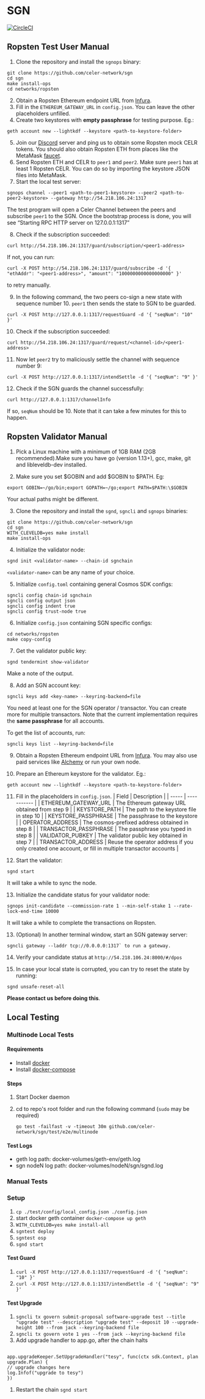 # SGN

[![CircleCI](https://circleci.com/gh/celer-network/sgn/tree/master.svg?style=svg)](https://circleci.com/gh/celer-network/sgn/tree/master)

## Ropsten Test User Manual

1. Clone the repository and install the `sgnops` binary:

```shellscript
git clone https://github.com/celer-network/sgn
cd sgn
make install-ops
cd networks/ropsten
```

2. Obtain a Ropsten Ethereum endpoint URL from [Infura](https://infura.io/).
3. Fill in the `ETHEREUM_GATEWAY_URL` in `config.json`. You can leave the other placeholders unfilled.
4. Create two keystores with **empty passphrase** for testing purpose. Eg.:

```shellscript
geth account new --lightkdf --keystore <path-to-keystore-folder>
```

5. Join our [Discord](https://discord.gg/uGx4fjQ)
   server and ping us to obtain some Ropsten mock CELR tokens. You should also obtain Ropsten ETH from places like the MetaMask [faucet](https://faucet.metamask.io).
6. Send Ropsten ETH and CELR to `peer1` and `peer2`. Make sure `peer1` has at least 1 Ropsten CELR.
   You can do so by importing the keystore JSON files into MetaMask.
7. Start the local test server:

```shellscript
sgnops channel --peer1 <path-to-peer1-keystore> --peer2 <path-to-peer2-keystore> --gateway http://54.218.106.24:1317
```

The test program will open a Celer Channel between the peers and subscribe `peer1` to the SGN. Once the bootstrap process is done, you will see “Starting RPC HTTP server on 127.0.0.1:1317”

8. Check if the subscription succeeded:

```shellscript
curl http://54.218.106.24:1317/guard/subscription/<peer1-address>
```

If not, you can run:

```shellscript
curl -X POST http://54.218.106.24:1317/guard/subscribe -d '{ "ethAddr": "<peer1-address>", "amount": "1000000000000000000" }'
```

to retry manually.

9. In the following command, the two peers co-sign a new state with sequence number 10. `peer1` then sends the state to SGN to be guarded.

```shellscript
curl -X POST http://127.0.0.1:1317/requestGuard -d '{ "seqNum": "10" }'
```

10. Check if the subscription succeeded:

```shellscript
curl http://54.218.106.24:1317/guard/request/<channel-id>/<peer1-address>
```

11. Now let `peer2` try to maliciously settle the channel with sequence number 9:

```shellscript
curl -X POST http://127.0.0.1:1317/intendSettle -d '{ "seqNum": "9" }'
```

12. Check if the SGN guards the channel successfully:

```shellscript
curl http://127.0.0.1:1317/channelInfo
```

If so, `seqNum` should be 10. Note that it can take a few minutes for this to happen.

## Ropsten Validator Manual

1. Pick a Linux machine with a minimum of 1GB RAM (2GB recommended).Make sure you have go (version 1.13+), gcc, make, git and libleveldb-dev installed.

2. Make sure you set \$GOBIN and add \$GOBIN to \$PATH. Eg:

```shellscript
export GOBIN=~/go/bin;export GOPATH=~/go;export PATH=$PATH:\$GOBIN
```

Your actual paths might be different.

3. Clone the repository and install the `sgnd`, `sgncli` and `sgnops` binaries:

```shellscript
git clone https://github.com/celer-network/sgn
cd sgn
WITH_CLEVELDB=yes make install
make install-ops
```

4. Initialize the validator node:

```shellscript
sgnd init <validator-name> --chain-id sgnchain
```

`<validator-name>` can be any name of your choice.

5. Initialize `config.toml` containing general Cosmos SDK configs:

```shellscript
sgncli config chain-id sgnchain
sgncli config output json
sgncli config indent true
sgncli config trust-node true
```

6. Initialize `config.json` containing SGN specific configs:

```shellscript
cd networks/ropsten
make copy-config
```

7. Get the validator public key:

```
sgnd tendermint show-validator
```

Make a note of the output.

8. Add an SGN account key:

```
sgncli keys add <key-name> --keyring-backend=file
```

You need at least one for the SGN operator / transactor. You can create more for multiple transactors. Note that the current implementation requires the **same passphrase** for all accounts.

To get the list of accounts, run:

```
sgncli keys list --keyring-backend=file
```

9. Obtain a Ropsten Ethereum endpoint URL from [Infura](https://infura.io/). You may also use paid
   services like [Alchemy](https://alchemyapi.io/) or run your own node.

10. Prepare an Ethereum keystore for the validator. Eg.:

```shellscript
geth account new --lightkdf --keystore <path-to-keystore-folder>
```

11. Fill in the placeholders in `config.json`.
    | Field | Description |
    | ----- | ----------- |
    | ETHEREUM_GATEWAY_URL | The Ethereum gateway URL obtained from step 9 |
    | KEYSTORE_PATH | The path to the keystore file in step 10 |
    | KEYSTORE_PASSPHRASE | The passphrase to the keystore |
    | OPERATOR_ADDRESS | The cosmos-prefixed address obtained in step 8 |
    | TRANSACTOR_PASSPHRASE | The passphrase you typed in step 8 |
    | VALIDATOR_PUBKEY | The validator public key obtained in step 7 |
    | TRANSACTOR_ADDRESS | Reuse the operator address if you only created one account, or fill in multiple transactor accounts |

12. Start the validator:

```shellscript
sgnd start
```

It will take a while to sync the node.

13. Initialize the candidate status for your validator node:

```shellscript
sgnops init-candidate --commission-rate 1 --min-self-stake 1 --rate-lock-end-time 10000
```

It will take a while to complete the transactions on Ropsten.

13. (Optional) In another terminal window, start an SGN gateway server:

```shellscript
sgncli gateway --laddr tcp://0.0.0.0:1317` to run a gateway.
```

14. Verify your candidate status at `http://54.218.106.24:8000/#/dpos`

15. In case your local state is corrupted, you can try to reset the state by running:

```shellscript
sgnd unsafe-reset-all
```

**Please contact us before doing this**.

## Local Testing

### Multinode Local Tests

#### Requirements

- Install [docker](https://docs.docker.com/install/)
- Install [docker-compose](https://docs.docker.com/compose/install/)

#### Steps

1. Start Docker daemon
2. cd to repo's root folder and run the following command (`sudo` may be required)

   `go test -failfast -v -timeout 30m github.com/celer-network/sgn/test/e2e/multinode`

#### Test Logs

- geth log path: docker-volumes/geth-env/geth.log
- sgn nodeN log path: docker-volumes/nodeN/sgn/sgnd.log

### Manual Tests

### Setup

1. `cp ./test/config/local_config.json ./config.json`
1. start docker geth container `docker-compose up geth`
1. `WITH_CLEVELDB=yes make install-all`
1. `sgntest deploy`
1. `sgntest osp`
1. `sgnd start`

#### Test Guard

1. `curl -X POST http://127.0.0.1:1317/requestGuard -d '{ "seqNum": "10" }'`
1. `curl -X POST http://127.0.0.1:1317/intendSettle -d '{ "seqNum": "9" }'`

#### Test Upgrade

1. `sgncli tx govern submit-proposal software-upgrade test --title "upgrade test" --description "upgrade test" --deposit 10 --upgrade-height 100 --from jack --keyring-backend file`
1. `sgncli tx govern vote 1 yes --from jack --keyring-backend file`
1. Add upgrade handler to app.go, after the chain halts

```

app.upgradeKeeper.SetUpgradeHandler("tesy", func(ctx sdk.Context, plan upgrade.Plan) {
// upgrade changes here
log.Infof("upgrade to tesy")
})

```

1. Restart the chain `sgnd start`

```

```
